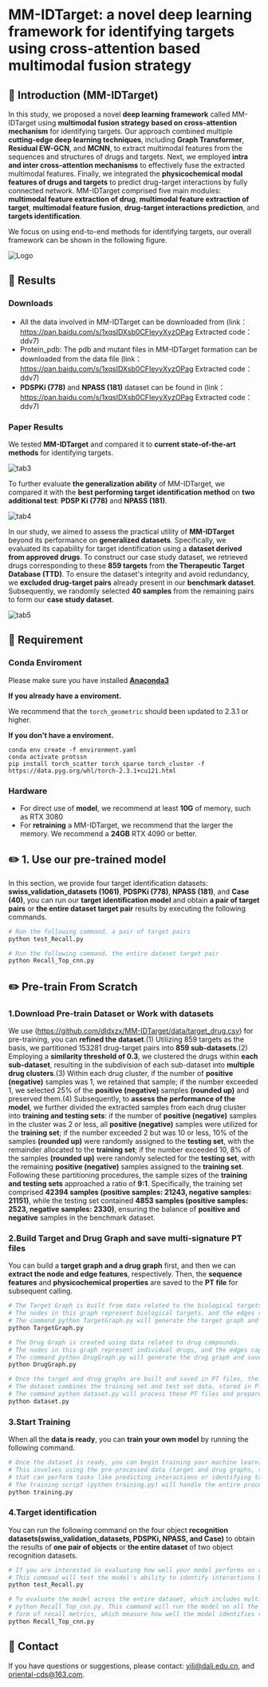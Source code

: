 # MM-IDTarget: a novel deep learning framework for identifying targets using cross-attention based multimodal fusion strategy

## 🚀 Introduction (MM-IDTarget)

In this study, we proposed a novel **deep learning framework** called MM-IDTarget using **multimodal fusion strategy based on cross-attention mechanism** for identifying targets. Our approach combined multiple **cutting-edge deep learning techniques**, including **Graph Transformer**, **Residual EW-GCN**, and **MCNN**, to extract multimodal features from the sequences and structures of drugs and targets. Next, we employed **intra and inter cross-attention mechanisms** to effectively fuse the extracted multimodal features. Finally, we integrated the **physicochemical modal features of drugs and targets** to predict drug-target interactions by fully connected network. MM-IDTarget comprised five main modules: **multimodal feature extraction of drug**, **multimodal feature extraction of target**, **multimodal feature fusion**, **drug-target interactions prediction**, and **targets identification**.

We focus on using end-to-end methods for identifying targets, our overall framework can be shown in the following figure.

<img src="images/model.jpg" alt="Logo">

## 📑 Results

### Downloads
- All the data involved in MM-IDTarget can be downloaded from (link：https://pan.baidu.com/s/1xqsIDXsb0CFIeyyXyzOPag Extracted code：ddv7)
- Protein_pdb: The pdb and mutant files in MM-IDTarget formation can be downloaded from the data file (link：https://pan.baidu.com/s/1xqsIDXsb0CFIeyyXyzOPag Extracted code：ddv7)
- **PDSPKi (778)** and **NPASS (181)** dataset can be found in (link：https://pan.baidu.com/s/1xqsIDXsb0CFIeyyXyzOPag  Extracted code：ddv7)

### Paper Results

We tested **MM-IDTarget** and compared it to **current state-of-the-art methods** for identifying targets.

<img src="images/result1.jpg" alt="tab3">

To further evaluate **the generalization ability** of MM-IDTarget, we compared it with the **best performing target identification method** on **two additional test**: **PDSP Ki (778)** and **NPASS (181)**.

<img src="images/result2.jpg" alt="tab4">

In our study, we aimed to assess the practical utility of **MM-IDTarget** beyond its performance on **generalized datasets**. Specifically, we evaluated its capability for target identification using a **dataset derived from approved drugs**. To construct our case study dataset, we retrieved drugs corresponding to these **859 targets** from **the Therapeutic Target Database (TTD)**. To ensure the dataset's integrity and avoid redundancy, we **excluded drug-target pairs** already present in our **benchmark dataset**. Subsequently, we randomly selected **40 samples** from the remaining pairs to form our **case study dataset**.

<img src="images/result3.jpg" alt="tab5">

## 🛫 Requirement

### Conda Enviroment

Please make sure you have installed **[Anaconda3](https://www.anaconda.com/download)** 

**If you already have a enviroment.**

We recommend that the `torch_geometric` should been updated to 2.3.1 or higher.

**If you don't have a enviroment.**

```shell
conda env create -f environment.yaml
conda activate protssn
pip install torch_scatter torch_sparse torch_cluster -f https://data.pyg.org/whl/torch-2.3.1+cu121.html
```

### Hardware

- For direct use of **model**, we recommend at least **10G** of memory, such as RTX 3080
- For **retraining** a MM-IDTarget, we recommend that the larger the memory. We recommend a **24GB** RTX 4090 or better.


## ✏️ 1. Use our pre-trained model
In this section, we provide four target identification datasets: **swiss_validation_datasets (1061)**, **PDSPKi (778)**, **NPASS (181)**, and **Case (40)**, you can run our **target identification model** and obtain **a pair of target pairs** or **the entire dataset target pair** results by executing the following commands.

```bash
# Run the following command. a pair of target pairs
python test_Recall.py

# Run the following command. the entire dataset target pair
python Recall_Top_cnn.py
```

## ✏️ Pre-train From Scratch

### 1.Download Pre-train Dataset or Work with datasets

We use (https://github.com/dldxzx/MM-IDTarget/data/target_drug.csv) for pre-training, you can **refined the dataset**.(1) Utilizing 859 targets as the basis, we partitioned 153281 drug-target pairs into **859 sub-datasets**.(2) Employing a **similarity threshold of 0.3**, we clustered the drugs within **each sub-dataset**, resulting in the subdivision of each sub-dataset into **multiple drug clusters**.(3) Within each drug cluster, if the number of **positive (negative)** samples was 1, we retained that sample; if the number exceeded 1, we selected 25% of the **positive (negative)** samples **(rounded up)** and preserved them.(4) Subsequently, to **assess the performance of the model**, we further divided the extracted samples from each drug cluster into **training and testing sets**: if the number of **positive (negative)** samples in the cluster was 2 or less, all **positive (negative)** samples were utilized for the **training set**; if the number exceeded 2 but was 10 or less, 10% of the samples **(rounded up)** were randomly assigned to the **testing set**, with the remainder allocated to the **training set**; if the number exceeded 10, 8% of the samples **(rounded up)** were randomly selected for the **testing set**, with the remaining **positive (negative)** samples assigned to the **training set**. Following these partitioning procedures, the sample sizes of the **training and testing sets** approached a ratio of **9:1**. Specifically, the training set comprised **42394 samples (positive samples: 21243, negative samples: 21151)**, while the testing set contained **4853 samples (positive samples: 2523, negative samples: 2330)**, ensuring the balance of **positive and negative** samples in the benchmark dataset.


### 2.Build Target and Drug Graph and save multi-signature PT files

You can build a **target graph and a drug graph** first, and then we can **extract the node and edge features**, respectively. Then, the **sequence features** and **physicochemical properties** are saved to the **PT file** for subsequent calling.

```bash
# The Target Graph is built from data related to the biological targets (e.g., proteins, enzymes). 
# The nodes in this graph represent biological targets, and the edges represent relationships between them.
# The command python TargetGraph.py will generate the target graph and save it as a PT file.
python TargetGraph.py

# The Drug Graph is created using data related to drug compounds. 
# The nodes in this graph represent individual drugs, and the edges capture the relationships or interactions between drugs or their components.
# The command python DrugGraph.py will generate the drug graph and save it as a PT file.
python DrugGraph.py

# Once the target and drug graphs are built and saved in PT files, the next step is to generate the dataset used for model training. 
# The dataset combines the training set and test set data, stored in PT files, for easy loading during model training and evaluation.
# The command python dataset.py will process these PT files and prepare the dataset for subsequent use.
python dataset.py
```

### 3.Start Training

When all the **data is ready**, you can **train your own model** by running the following command.

```bash
# Once the dataset is ready, you can begin training your machine learning model. 
# This involves using the pre-processed data (target and drug graphs, sequence features, physicochemical properties) to train a model 
# that can perform tasks like predicting interactions or identifying targets for drugs.
# The training script (python training.py) will handle the entire process of model initialization, training, and saving the trained model.
python training.py
```

### 4.Target identification

You can run the following command on the four object **recognition datasets(swiss_validation_datasets, PDSPKi, NPASS, and Case)** to obtain the results of **one pair of objects** or **the entire dataset** of two object recognition datasets.

```bash
# If you are interested in evaluating how well your model performs on a specific pair of targets, you can use the command python test_Recall.py. 
# This command will test the model's ability to identify interactions between a single pair of targets.
python test_Recall.py

# To evaluate the model across the entire dataset, which includes multiple target pairs from the recognition datasets, you can use the command 
# python Recall_Top_cnn.py. This command will run the model on all the targets in the datasets and provide results for all interactions in the 
# form of recall metrics, which measure how well the model identifies relevant target pairs.
python Recall_Top_cnn.py
```

## 🙌 Contact

If you have questions or suggestions, please contact: yili@dali.edu.cn, and oriental-cds@163.com.
